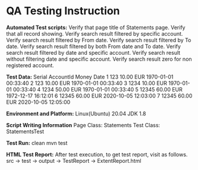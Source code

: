 # QA Testing Instruction

**Automated Test scripts:** 
Verify that page title of Statements page.
Verify that all record showing.
Verify search result filtered by specific account.
Verify search result filtered by From date.
Verify search result filtered by To date.
Verify search result filtered by both From date and To date.
Verify search result filtered by date and specific account.
Verify search result without filtering date and specific account.
Verify search result zero for non registered account.

**Test Data:** 
Serial AccountId Money       Date
1	   123	    10.00 EUR	1970-01-01 00:33:40
2	   123	    10.00 EUR	1970-01-01 00:33:40
3	   1234	    10.00 EUR	1970-01-01 00:33:40
4	   1234	    50.00 EUR	1970-01-01 00:33:40
5	   12345	60.00 EUR	1972-12-17 16:12:01
6	   12345	60.00 EUR	2020-10-05 12:03:00
7	   12345	60.00 EUR	2020-10-05 12:05:00

**Environment and Platform:**
Linux(Ubuntu) 20.04
JDK 1.8

**Script Writing Information**
Page Class: Statements
Test Class: StatementsTest

**Test Run:**
clean mvn test

**HTML Test Report:**
After test execution, to get test report, visit as follows.
src -> test -> output -> TestReport -> ExtentReport.html


